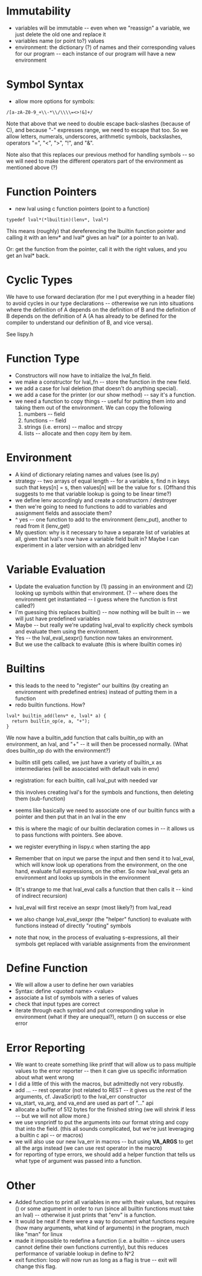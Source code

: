 # Immutability
* variables will be immutable -- even when we "reassign" a variable, we just delete the old one and replace it
* variables name (or point to?) values
* environment: the dictionary (?) of names and their corresponding values for our program -- each instance of our program will have a new environment
# Symbol Syntax
* allow more options for symbols:

```
/[a-zA-Z0-9_+\\-*\\/\\\\=<>!&]+/
```

Note that above that we need to double escape back-slashes (because of C), and because "-" expresses range, we need to escape that too.  So we allow letters, numerals, underscores, arithmetic symbols, backslashes, operators "=", "<", ">", "!", and "&".

Note also that this replaces our previous method for handling symbols -- so we will need to make the different operators part of the environment as mentioned above (?)
# Function Pointers
* new lval using c function pointers (point to a function)

```
typedef lval*(*lbuiltin)(lenv*, lval*)
```

This means (roughly) that dereferencing the lbuiltin function pointer and calling it with an lenv* and lval* gives an lval* (or a pointer to an lval).

Or: get the function from the pointer, call it with the right values, and you get an lval* back.
# Cyclic Types
We have to use forward declaration (for me I put everything in a header file) to avoid cycles in our type declarations -- otherewise we run into situations where the definition of A depends on the definition of B and the definition of B depends on the definition of A (A has already to be defined for the compiler to understand our definition of B, and vice versa).

See lispy.h
# Function Type
* Constructors will now have to initialize the lval_fn field.
* we make a constructor for lval_fn -- store the function in the new field.
* we add a case for lval deletion (that doesn't do anything special).
* we add a case for the printer (or our show method) -- say it's a function.
* we need a function to copy things -- useful for putting them into and taking them out of the environment.  We can copy the following
  1. numbers -- field
  2. functions -- field
  3. strings (i.e. errors) -- malloc and strcpy
  4. lists -- allocate and then copy item by item.
# Environment
* A kind of dictionary relating names and values (see lis.py)
* strategy -- two arrays of equal length -- for a variable s, find n in keys such that keys[n] = s, then values[n] will be the value for s.  (Offhand this suggests to me that variable lookup is going to be linear time?)
* we define lenv accordingly and create a constructorn / destroyer
* then we're going to need to functions to add to variables and assignment fields and associate them?
* ^ yes -- one function to add to the environment (lenv_put), another to read from it (lenv_get)
* My question: why is it necessary to have a separate list of variables at all, given that lval's now have a variable field built in?  Maybe I can experiment in a later version with an abridged lenv
# Variable Evaluation
* Update the evaluation function by (1) passing in an environment and (2) looking up symbols within that environment.  (? -- where does the environment get instantiated -- I guess where the function is first called?)
* I'm guessing this replaces builtin() -- now nothing will be built in -- we will just have predefined variables
* Maybe -- but really we're updating lval_eval to explicitly check symbols and evaluate them using the environment.
* Yes -- the lval_eval_sexpr() function now takes an environment.
* But we use the callback to evaluate (this is where lbuiltin comes in)
# Builtins
* this leads to the need to "register" our builtins (by creating an environment with predefined entries) instead of putting them in a function
* redo builtin functions.  How?

```
lval* builtin_add(lenv* e, lval* a) {
  return builtin_op(e, a, "+");
}
```

We now have a builtin_add function that calls builtin_op with an environment, an lval, and "+" -- it will then be processed normally.  (What does builtin_op do with the environment?)
* builtin still gets called, we just have a variety of builtin_x as intermediaries (will be associated with default vals in env)
* registration: for each builtin, call lval_put with needed var
* this involves creating lval's for the symbols and functions, then deleting them (sub-function)
* seems like basically we need to associate one of our builtin funcs with a pointer and then put that in an lval in the env
* this is where the magic of our builtin declaration comes in -- it allows us to pass functions with pointers.  See above.
* we register everything in lispy.c when starting the app

* Remember that on input we parse the input and then send it to lval_eval, which will know look up operations from the environment, on the one hand, evaluate full expressions, on the other.  So now lval_eval gets an environment and looks up symbols in the environment
* (It's strange to me that lval_eval calls a function that then calls it -- kind of indirect recursion)
* lval_eval will first receive an sexpr (most likely?) from lval_read
* we also change lval_eval_sexpr (the "helper" function) to evaluate with functions instead of directly "routing" symbols
* note that now, in the process of evaluating s-expressions, all their symbols get replaced with variable assignments from the environment
# Define Function
* We will allow a user to define her own variables
* Syntax: define \<quoted name> \<value>
* associate a list of symbols with a series of values
* check that input types are correct
* iterate through each symbol and put corresponding value in environment (what if they are unequal?), return () on success or else error
# Error Reporting
* We want to create something like printf that will allow us to pass multiple values to the error reporter -- then it can give us specific information about what went wrong
* I did a little of this with the macros, but admittedly not very robustly.
* add ... -- rest operator (not related to REST -- it gives us the *rest* of the arguments, cf. JavaScript) to the lval_err constructor
* va_start, va_arg, and va_end are used as part of "..." api
* allocate a buffer of 512 bytes for the finished string (we will shrink if less -- but we will not allow more.)
* we use vsnprintf to put the arguments into our format string and copy that into the field. (this all sounds complicated, but we're just leveraging a builtin c api -- or macros)
* we will also use our new lva_err in macros -- but using __VA_ARGS__ to get all the args instead (we can use rest operator in the macro)
* for reporting of type errors, we should add a helper function that tells us what type of argument was passed into a function.
# Other
* Added function to print all variables in env with their values, but requires () or some argument in order to run (since all builtin functions must take an lval) -- otherwise it just prints that "env" is a function.
* It would be neat if there were a way to document what functions require (how many arguments, what kind of arguments) in the program, much like "man" for linux
* made it impossible to redefine a function (i.e. a builtin -- since users cannot define their own functions currently), but this reduces performance of variable lookup in define to N^2
* exit function: loop will now run as long as a flag is true -- exit will change this flag.